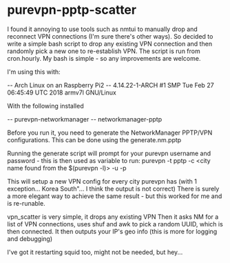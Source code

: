 # purevpn-pptp-scatter
I found it annoying to use tools such as nmtui to manually drop and reconnect VPN connections (I'm sure there's other ways).
So decided to write a simple bash script to drop any existing VPN connection and then randomly pick a new one to re-establish VPN.
The script is run from cron.hourly.
My bash is simple - so any improvements are welcome.


I'm using this with:

-- Arch Linux on an Raspberry Pi2
  -- 4.14.22-1-ARCH #1 SMP Tue Feb 27 06:45:49 UTC 2018 armv7l GNU/Linux

With the following installed

-- purevpn-networkmanager
-- networkmanager-pptp

Before you run it, you need to generate the NetworkManager PPTP/VPN configurations.
This can be done using the generate.nm.pptp

Running the generate script will prompt for your purevpn username and password - this is then used as variable to run:
  purevpn -t pptp -c <city name found from the $(purevpn -l)> -u <username> -p <password>
  
This will setup a new VPN config for every city purevpn has (with 1 exception... Korea South"... I think the output is not correct)
There is surely a more elegant way to achieve the same result - but this worked for me and is re-runable.

vpn_scatter is very simple, it drops any existing VPN
Then it asks NM for a list of VPN connections, uses shuf and awk to pick a random UUID, which is then connected.
It then outputs your IP's geo info (this is more for logging and debugging)

I've got it restarting squid too, might not be needed, but hey...
